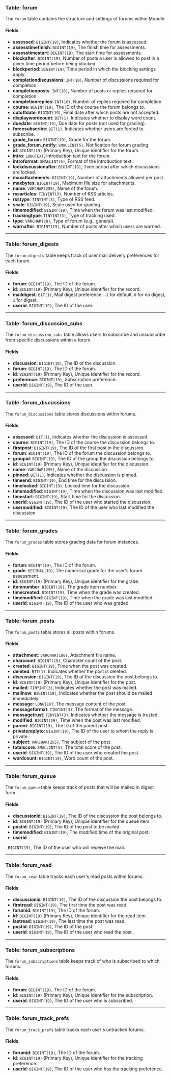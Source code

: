 ### Table: forum

The `forum` table contains the structure and settings of forums within Moodle.

#### Fields

- **assessed**: `BIGINT(19)`, Indicates whether the forum is assessed.
- **assesstimefinish**: `BIGINT(19)`, The finish time for assessments.
- **assesstimestart**: `BIGINT(19)`, The start time for assessments.
- **blockafter**: `BIGINT(19)`, Number of posts a user is allowed to post in a given time period before being blocked.
- **blockperiod**: `BIGINT(19)`, Time period in which the blocking settings apply.
- **completiondiscussions**: `INT(10)`, Number of discussions required for completion.
- **completionposts**: `INT(10)`, Number of posts or replies required for completion.
- **completionreplies**: `INT(10)`, Number of replies required for completion.
- **course**: `BIGINT(19)`, The ID of the course the forum belongs to.
- **cutoffdate**: `BIGINT(19)`, Final date after which posts are not accepted.
- **displaywordcount**: `BIT(1)`, Indicates whether to display word count.
- **duedate**: `BIGINT(19)`, Due date for posts (not used for grading).
- **forcesubscribe**: `BIT(1)`, Indicates whether users are forced to subscribe.
- **grade_forum**: `BIGINT(19)`, Grade for the forum.
- **grade_forum_notify**: `SMALLINT(5)`, Notification for forum grading.
- **id**: `BIGINT(19)` (Primary Key), Unique identifier for the forum.
- **intro**: `LONGTEXT`, Introduction text for the forum.
- **introformat**: `SMALLINT(5)`, Format of the introduction text.
- **lockdiscussionafter**: `BIGINT(19)`, Time period after which discussions are locked.
- **maxattachments**: `BIGINT(19)`, Number of attachments allowed per post.
- **maxbytes**: `BIGINT(19)`, Maximum file size for attachments.
- **name**: `VARCHAR(255)`, Name of the forum.
- **rssarticles**: `TINYINT(3)`, Number of RSS articles.
- **rsstype**: `TINYINT(3)`, Type of RSS feed.
- **scale**: `BIGINT(19)`, Scale used for grading.
- **timemodified**: `BIGINT(19)`, Time when the forum was last modified.
- **trackingtype**: `TINYINT(3)`, Type of tracking used.
- **type**: `VARCHAR(20)`, Type of forum (e.g., general).
- **warnafter**: `BIGINT(19)`, Number of posts after which users are warned.

---

### Table: forum_digests

The `forum_digests` table keeps track of user mail delivery preferences for each forum.

#### Fields

- **forum**: `BIGINT(19)`, The ID of the forum.
- **id**: `BIGINT(19)` (Primary Key), Unique identifier for the record.
- **maildigest**: `BIT(1)`, Mail digest preference: `-1` for default, `0` for no digest, `1` for digest.
- **userid**: `BIGINT(19)`, The ID of the user.

---

### Table: forum_discussion_subs

The `forum_discussion_subs` table allows users to subscribe and unsubscribe from specific discussions within a forum.

#### Fields

- **discussion**: `BIGINT(19)`, The ID of the discussion.
- **forum**: `BIGINT(19)`, The ID of the forum.
- **id**: `BIGINT(19)` (Primary Key), Unique identifier for the record.
- **preference**: `BIGINT(19)`, Subscription preference.
- **userid**: `BIGINT(19)`, The ID of the user.

---

### Table: forum_discussions

The `forum_discussions` table stores discussions within forums.

#### Fields

- **assessed**: `BIT(1)`, Indicates whether the discussion is assessed.
- **course**: `BIGINT(19)`, The ID of the course the discussion belongs to.
- **firstpost**: `BIGINT(19)`, The ID of the first post in the discussion.
- **forum**: `BIGINT(19)`, The ID of the forum the discussion belongs to.
- **groupid**: `BIGINT(19)`, The ID of the group the discussion belongs to.
- **id**: `BIGINT(19)` (Primary Key), Unique identifier for the discussion.
- **name**: `VARCHAR(255)`, Name of the discussion.
- **pinned**: `BIT(1)`, Indicates whether the discussion is pinned.
- **timeend**: `BIGINT(19)`, End time for the discussion.
- **timelocked**: `BIGINT(19)`, Locked time for the discussion.
- **timemodified**: `BIGINT(19)`, Time when the discussion was last modified.
- **timestart**: `BIGINT(19)`, Start time for the discussion.
- **userid**: `BIGINT(19)`, The ID of the user who started the discussion.
- **usermodified**: `BIGINT(19)`, The ID of the user who last modified the discussion.

---

### Table: forum_grades

The `forum_grades` table stores grading data for forum instances.

#### Fields

- **forum**: `BIGINT(19)`, The ID of the forum.
- **grade**: `DECIMAL(10)`, The numerical grade for the user's forum assessment.
- **id**: `BIGINT(19)` (Primary Key), Unique identifier for the grade.
- **itemnumber**: `BIGINT(19)`, The grade item number.
- **timecreated**: `BIGINT(19)`, Time when the grade was created.
- **timemodified**: `BIGINT(19)`, Time when the grade was last modified.
- **userid**: `BIGINT(19)`, The ID of the user who was graded.

---

### Table: forum_posts

The `forum_posts` table stores all posts within forums.

#### Fields

- **attachment**: `VARCHAR(100)`, Attachment file name.
- **charcount**: `BIGINT(19)`, Character count of the post.
- **created**: `BIGINT(19)`, Time when the post was created.
- **deleted**: `BIT(1)`, Indicates whether the post is deleted.
- **discussion**: `BIGINT(19)`, The ID of the discussion the post belongs to.
- **id**: `BIGINT(19)` (Primary Key), Unique identifier for the post.
- **mailed**: `TINYINT(3)`, Indicates whether the post was mailed.
- **mailnow**: `BIGINT(19)`, Indicates whether the post should be mailed immediately.
- **message**: `LONGTEXT`, The message content of the post.
- **messageformat**: `TINYINT(3)`, The format of the message.
- **messagetrust**: `TINYINT(3)`, Indicates whether the message is trusted.
- **modified**: `BIGINT(19)`, Time when the post was last modified.
- **parent**: `BIGINT(19)`, The ID of the parent post.
- **privatereplyto**: `BIGINT(19)`, The ID of the user to whom the reply is private.
- **subject**: `VARCHAR(255)`, The subject of the post.
- **totalscore**: `SMALLINT(5)`, The total score of the post.
- **userid**: `BIGINT(19)`, The ID of the user who created the post.
- **wordcount**: `BIGINT(19)`, Word count of the post.

---

### Table: forum_queue

The `forum_queue` table keeps track of posts that will be mailed in digest form.

#### Fields

- **discussionid**: `BIGINT(19)`, The ID of the discussion the post belongs to.
- **id**: `BIGINT(19)` (Primary Key), Unique identifier for the queue item.
- **postid**: `BIGINT(19)`, The ID of the post to be mailed.
- **timemodified**: `BIGINT(19)`, The modified time of the original post.
- **userid**

: `BIGINT(19)`, The ID of the user who will receive the mail.

---

### Table: forum_read

The `forum_read` table tracks each user's read posts within forums.

#### Fields

- **discussionid**: `BIGINT(19)`, The ID of the discussion the post belongs to.
- **firstread**: `BIGINT(19)`, The first time the post was read.
- **forumid**: `BIGINT(19)`, The ID of the forum.
- **id**: `BIGINT(19)` (Primary Key), Unique identifier for the read item.
- **lastread**: `BIGINT(19)`, The last time the post was read.
- **postid**: `BIGINT(19)`, The ID of the post.
- **userid**: `BIGINT(19)`, The ID of the user who read the post.

---

### Table: forum_subscriptions

The `forum_subscriptions` table keeps track of who is subscribed to which forums.

#### Fields

- **forum**: `BIGINT(19)`, The ID of the forum.
- **id**: `BIGINT(19)` (Primary Key), Unique identifier for the subscription.
- **userid**: `BIGINT(19)`, The ID of the user who is subscribed.

---

### Table: forum_track_prefs

The `forum_track_prefs` table tracks each user's untracked forums.

#### Fields

- **forumid**: `BIGINT(19)`, The ID of the forum.
- **id**: `BIGINT(19)` (Primary Key), Unique identifier for the tracking preference.
- **userid**: `BIGINT(19)`, The ID of the user who has the tracking preference.
